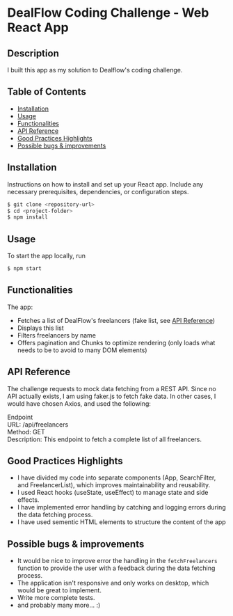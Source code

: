 # DealFlow Coding Challenge - Web React App

## Description

I built this app as my solution to Dealflow's coding challenge.

## Table of Contents

- [Installation](#installation)
- [Usage](#usage)
- [Functionalities](#functionalities)
- [API Reference](#api-reference)
- [Good Practices Highlights](#good-practices-highlights)
- [Possible bugs & improvements](#possible-bugs-&-improvements)

## Installation

Instructions on how to install and set up your React app. Include any necessary prerequisites, dependencies, or configuration steps.

```bash
$ git clone <repository-url>
$ cd <project-folder>
$ npm install
```

## Usage

To start the app locally, run

```bash
$ npm start
```

## Functionalities

The app:

- Fetches a list of DealFlow's freelancers (fake list, see [API Reference](#api-reference))
- Displays this list
- Filters freelancers by name
- Offers pagination and Chunks to optimize rendering (only loads what needs to be to avoid to many DOM elements)

## API Reference

The challenge requests to mock data fetching from a REST API.
Since no API actually exists, I am using faker.js to fetch fake data.
In other cases, I would have chosen Axios, and used the following:

Endpoint <br/>
URL: /api/freelancers <br/>
Method: GET <br/>
Description: This endpoint to fetch a complete list of all freelancers.

## Good Practices Highlights

- I have divided my code into separate components (App, SearchFilter, and FreelancerList), which improves maintainability and reusability.
- I used React hooks (useState, useEffect) to manage state and side effects.
- I have implemented error handling by catching and logging errors during the data fetching process.
- I have used sementic HTML elements to structure the content of the app

## Possible bugs & improvements

- It would be nice to improve error the handling in the `fetchFreelancers` function to provide the user with a feedback during the data fetching process.
- The application isn't responsive and only works on desktop, which would be great to implement.
- Write more complete tests.
- and probably many more... :)
